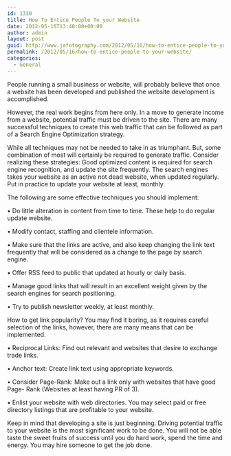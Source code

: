 ```yaml
---
id: 1330
title: How To Entice People To your Website
date: 2012-05-16T13:40:00+00:00
author: admin
layout: post
guid: http://www.jafotography.com/2012/05/16/how-to-entice-people-to-your-website/
permalink: /2012/05/16/how-to-entice-people-to-your-website/
categories:
  - General
---
```

People running a small business or website, will probably believe that once a website has been developed and published the website development is accomplished.

However, the real work begins from here only. In a move to generate income from a website, potential traffic must be driven to the site. There are many successful techniques to create this web traffic that can be followed as part of a Search Engine Optimization strategy.

While all techniques may not be needed to take in as triumphant. But, some combination of most will certainly be required to generate traffic. Consider realizing these strategies: Good optimized content is required for search engine recognition, and update the site frequently. The search engines takes your website as an active not dead website, when updated regularly. Put in practice to update your website at least, monthly.

The following are some effective techniques you should implement:

• Do little alteration in content from time to time. These help to do regular update website.

• Modify contact, staffing and clientele information.

• Make sure that the links are active, and also keep changing the link text frequently that will be considered as a change to the page by search engine.

• Offer RSS feed to public that updated at hourly or daily basis.

• Manage good links that will result in an excellent weight given by the search engines for search positioning.

• Try to publish newsletter weekly, at least monthly.

How to get link popularity? You may find it boring, as it requires careful selection of the links, however, there are many means that can be implemented.

• Reciprocal Links: Find out relevant and websites that desire to exchange trade links.

• Anchor text: Create link text using appropriate keywords.

• Consider Page-Rank: Make out a link only with websites that have good Page- Rank (Websites at least having PR of 3).

• Enlist your website with web directories. You may select paid or free directory listings that are profitable to your website.

Keep in mind that developing a site is just beginning. Driving potential traffic to your website is the most significant work to be done. You will not be able taste the sweet fruits of success until you do hard work, spend the time and energy. You may hire someone to get the job done.